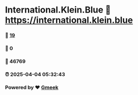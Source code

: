 # International.Klein.Blue :link: https://international.klein.blue 
### :page_facing_up: [19](https://international.klein.blue/tag.html) 
### :speech_balloon: 0 
### :hibiscus: 46769 
### :alarm_clock: 2025-04-04 05:32:43 
### Powered by :heart: [Gmeek](https://github.com/Meekdai/Gmeek)
